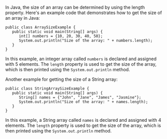 In Java, the size of an array can be determined by using the length property. Here's an example code that demonstrates how to get the size of an array in Java:

```
public class ArraySizeExample {
   public static void main(String[] args) {
      int[] numbers = {10, 20, 30, 40, 50};
      System.out.println("Size of the array: " + numbers.length);
   }
}
```
In this example, an integer array called `numbers` is declared and assigned with 5 elements. The `length` property is used to get the size of the array, which is then printed using the `System.out.println` method.

Another example for getting the size of a String array:

```
public class StringArraySizeExample {
   public static void main(String[] args) {
      String[] names = {"John", "Jane", "James", "Jasmine"};
      System.out.println("Size of the array: " + names.length);
   }
}
```
In this example, a String array called `names` is declared and assigned with 4 elements. The `length` property is used to get the size of the array, which is then printed using the `System.out.println` method.